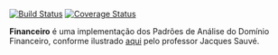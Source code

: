 [![Build Status](https://img.shields.io/fabriciofx/financeiro/master.svg)](https://travis-ci.org/fabriciofx/financeiro)
[![Coverage Status](https://coveralls.io/repos/fabriciofx/financeiro/badge.svg)](https://coveralls.io/r/fabriciofx/financeiro)

**Financeiro** é uma implementação dos Padrões de Análise do Domínio Financeiro,
conforme ilustrado [aqui](http://www.dsc.ufcg.edu.br/~jacques/cursos/map/html/ap/fin/intro.html)
pelo professor Jacques Sauvé.

